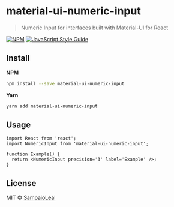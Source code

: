 # material-ui-numeric-input

> Numeric Input for interfaces built with Material-UI for React

[![NPM](https://img.shields.io/npm/v/material-ui-numeric-input.svg)](https://www.npmjs.com/package/material-ui-numeric-input) [![JavaScript Style Guide](https://img.shields.io/badge/code_style-standard-brightgreen.svg)](https://standardjs.com)

## Install

**NPM**

```bash
npm install --save material-ui-numeric-input
```

**Yarn**

```bash
yarn add material-ui-numeric-input
```

## Usage

```tsx
import React from 'react';
import NumericInput from 'material-ui-numeric-input';

function Example() {
  return <NumericInput precision='3' label='Example' />;
}
```

## License

MIT © [SampaioLeal](https://github.com/SampaioLeal)
